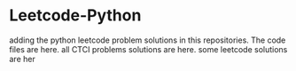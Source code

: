 # Leetcode-Python
adding the python leetcode problem solutions in this repositories. 
The code files are here.
all CTCI problems solutions are here.
some leetcode solutions are her














































































































































































































































































































































































































































































































































































































































































